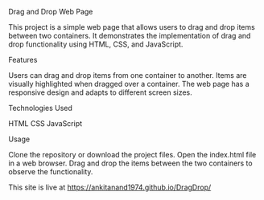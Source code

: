 Drag and Drop Web Page

This project is a simple web page that allows users to drag and drop items between two containers. It demonstrates the implementation of drag and drop functionality using HTML, CSS, and JavaScript.

Features

Users can drag and drop items from one container to another.
Items are visually highlighted when dragged over a container.
The web page has a responsive design and adapts to different screen sizes.

Technologies Used

HTML
CSS
JavaScript

Usage

Clone the repository or download the project files.
Open the index.html file in a web browser.
Drag and drop the items between the two containers to observe the functionality.

This site is live at https://ankitanand1974.github.io/DragDrop/
